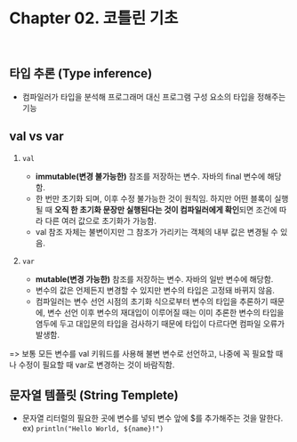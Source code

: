 
# Chapter 02. 코틀린 기초


<br>

## 타입 추론 (Type inference)
- 컴파일러가 타입을 분석해 프로그래머 대신 프로그램 구성 요소의 타입을 정해주는 기능

## val vs var
1. `val`
   - **immutable(변경 불가능한)** 참조를 저장하는 변수. 자바의 final 변수에 해당함.    
   - 한 번만 초기화 되며, 이후 수정 불가능한 것이 원칙임. 하지만 어떤 블록이 실행될 때 **오직 한 초기화 문장만 실행된다는 것이 컴파일러에게 확인**되면 조건에 따라 다른 여러 값으로 초기화가 가능함.
   - val 참조 자체는 불변이지만 그 참조가 가리키는 객체의 내부 값은 변경될 수 있음.   
      

2. `var`
   - **mutable(변경 가능한)** 참조를 저장하는 변수. 자바의 일반 변수에 해당함.
   - 변수의 값은 언제든지 변경할 수 있지만 변수의 타입은 고정돼 바뀌지 않음.
   - 컴파일러는 변수 선언 시점의 초기화 식으로부터 변수의 타입을 추론하기 때문에, 변수 선언 이후 변수의 재대입이 이루어질 때는 이미 추론한 변수의 타입을 염두에 두고 대입문의 타입을 검사하기 때문에 타입이 다르다면 컴파일 오류가 발생함.
   

=> 보통 모든 변수를 val 키워드를 사용해 불변 변수로 선언하고, 나중에 꼭 필요할 때나 수정이 필요할 때 var로 변경하는 것이 바람직함.   

## 문자열 템플릿 (String Templete)
- 문자열 리터럴의 필요한 곳에 변수를 넣되 변수 앞에 $를 추가해주는 것을 말한다.   
  ex) `println("Hello World, ${name}!")`



